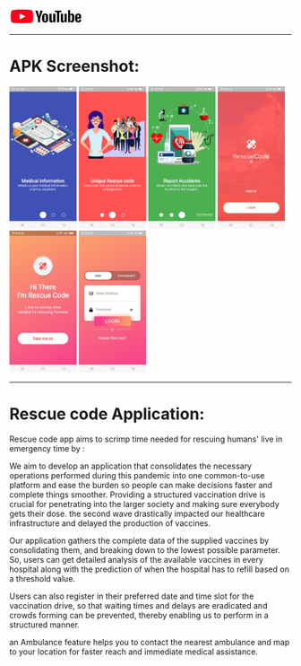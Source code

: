 
<a href="https://www.youtube.com/channel/UCPghypjzxDj_gSj0yYX9lbw/"><img src="youtubee.jpg" width="130"></a>

<hr></hr>

# APK Screenshot:
<img src="ImagesReadme/1.jpeg" width="120"></img>
<img src="ImagesReadme/2.jpeg" width="120"></img>
<img src="ImagesReadme/3.jpeg" width="120"></img>
<img src="ImagesReadme/4.jpeg" width="120"></img>
<img src="ImagesReadme/5.jpeg" width="120"></img>
<img src="ImagesReadme/6.jpeg" width="120"></img>
<hr></hr>

# Rescue code Application:
<p>
Rescue code app aims to scrimp time needed for rescuing humans' live in emergency time by :

We aim to develop an application that consolidates the necessary operations performed during this  pandemic into one common-to-use platform and ease the burden so people can make decisions faster and  complete things smoother. Providing a structured vaccination drive is crucial for penetrating into the larger society and making sure everybody gets their dose. the second wave drastically impacted our healthcare infrastructure and delayed the production of vaccines. 

Our application gathers the complete data of the supplied vaccines by consolidating them, and breaking down to the lowest possible parameter. So, users can get detailed analysis of the available vaccines in every hospital along with the prediction of when the hospital has to refill based on a threshold value.

Users can also register in their preferred date and time slot for the vaccination drive, so that waiting times and delays are eradicated and crowds forming can be prevented, thereby enabling us to perform in a structured manner. 

an Ambulance feature helps you to contact the nearest ambulance and map to your location for faster reach and immediate medical assistance.
</p>






 
